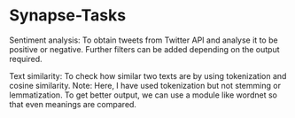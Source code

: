 # Synapse-Tasks

Sentiment analysis: To obtain tweets from Twitter API and analyse it to be positive or negative.
Further filters can be added depending on the output required.

Text similarity: To check how similar two texts are by using tokenization and cosine similarity.
Note: Here, I have used tokenization but not stemming or lemmatization. To get better output, we can use a module like wordnet so that even meanings are compared.
